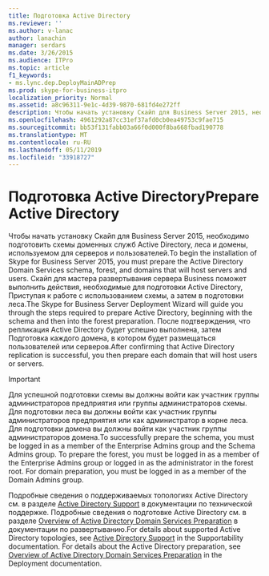 ```yaml
---
title: Подготовка Active Directory
ms.reviewer: ''
ms.author: v-lanac
author: lanachin
manager: serdars
ms.date: 3/26/2015
ms.audience: ITPro
ms.topic: article
f1_keywords:
- ms.lync.dep.DeployMainADPrep
ms.prod: skype-for-business-itpro
localization_priority: Normal
ms.assetid: a8c96311-9e1c-4d39-9870-681fd4e272ff
description: Чтобы начать установку Скайп для Business Server 2015, необходимо подготовить схемы доменных служб Active Directory, леса и домены, используемом для серверов и пользователей. Скайп для мастера развертывания сервера Business поможет выполнить действия, необходимые для подготовки Active Directory, Приступая к работе с использованием схемы, а затем в подготовки леса. После подтверждения, что репликация Active Directory будет успешно выполнена, затем Подготовка каждого домена, в котором будет размещаться пользователей или серверов.
ms.openlocfilehash: 4961292a87cc31ef37afd0cb0ea49753c9fae715
ms.sourcegitcommit: bb53f131fabb03a66f0d000f8ba668fbad190778
ms.translationtype: MT
ms.contentlocale: ru-RU
ms.lasthandoff: 05/11/2019
ms.locfileid: "33918727"
---
```

# <a name="prepare-active-directory"></a><span data-ttu-id="4d399-105">Подготовка Active Directory</span><span class="sxs-lookup"><span data-stu-id="4d399-105">Prepare Active Directory</span></span>

<span data-ttu-id="4d399-106">Чтобы начать установку Скайп для Business Server 2015, необходимо подготовить схемы доменных служб Active Directory, леса и домены, используемом для серверов и пользователей.</span><span class="sxs-lookup"><span data-stu-id="4d399-106">To begin the installation of Skype for Business Server 2015, you must prepare the Active Directory Domain Services schema, forest, and domains that will host servers and users.</span></span> <span data-ttu-id="4d399-107">Скайп для мастера развертывания сервера Business поможет выполнить действия, необходимые для подготовки Active Directory, Приступая к работе с использованием схемы, а затем в подготовки леса.</span><span class="sxs-lookup"><span data-stu-id="4d399-107">The Skype for Business Server Deployment Wizard will guide you through the steps required to prepare Active Directory, beginning with the schema and then into the forest preparation.</span></span> <span data-ttu-id="4d399-108">После подтверждения, что репликация Active Directory будет успешно выполнена, затем Подготовка каждого домена, в котором будет размещаться пользователей или серверов.</span><span class="sxs-lookup"><span data-stu-id="4d399-108">After confirming that Active Directory replication is successful, you then prepare each domain that will host users or servers.</span></span>

> [!IMPORTANT]
> <span data-ttu-id="4d399-p103">Для успешной подготовки схемы вы должны войти как участник группы администраторов предприятия или группы администраторов схемы. Для подготовки леса вы должны войти как участник группы администраторов предприятия или как администратор в корне леса. Для подготовки домена вы должны войти как участник группы администраторов домена.</span><span class="sxs-lookup"><span data-stu-id="4d399-p103">To successfully prepare the schema, you must be logged in as a member of the Enterprise Admins group and the Schema Admins group. To prepare the forest, you must be logged in as a member of the Enterprise Admins group or logged in as the administrator in the forest root. For domain preparation, you must be logged in as a member of the Domain Admins group.</span></span>

<span data-ttu-id="4d399-p104">Подробные сведения о поддерживаемых топологиях Active Directory см. в разделе [Active Directory Support](https://technet.microsoft.com/library/28ed9ac4-586d-4803-ad45-99c4fa793f54.aspx) в документации по технической поддержке. Подробные сведения о подготовке Active Directory см. в разделе [Overview of Active Directory Domain Services Preparation](https://technet.microsoft.com/library/cdd2a652-6a0d-4728-9950-3fcaa7a80066.aspx) в документации по развертыванию.</span><span class="sxs-lookup"><span data-stu-id="4d399-p104">For details about supported Active Directory topologies, see [Active Directory Support](https://technet.microsoft.com/library/28ed9ac4-586d-4803-ad45-99c4fa793f54.aspx) in the Supportability documentation. For details about the Active Directory preparation, see [Overview of Active Directory Domain Services Preparation](https://technet.microsoft.com/library/cdd2a652-6a0d-4728-9950-3fcaa7a80066.aspx) in the Deployment documentation.</span></span>


